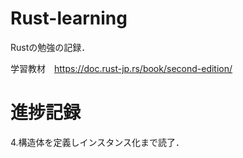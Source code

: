 # Rust-learning
Rustの勉強の記録．

学習教材　https://doc.rust-jp.rs/book/second-edition/

# 進捗記録
4.構造体を定義しインスタンス化まで読了．